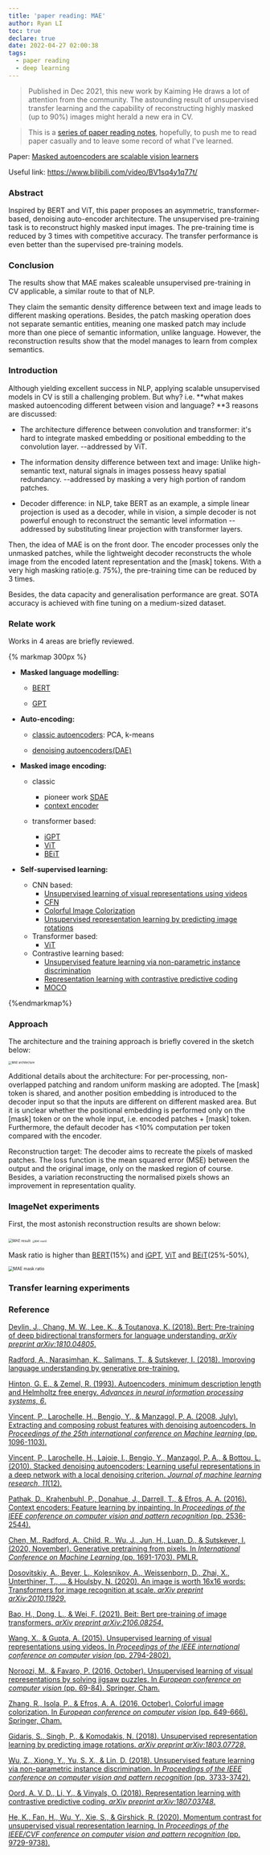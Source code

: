 ```yaml
---
title: 'paper reading: MAE'
author: Ryan LI
toc: true
declare: true
date: 2022-04-27 02:00:38
tags:
  - paper reading
  - deep learning
---
```

> Published in Dec 2021, this new work by Kaiming He draws a lot of attention from the community. The astounding result of unsupervised transfer learning and the capability of reconstructing highly masked (up to 90%) images might herald a new era in CV. 

> This is a [series of paper reading notes](https://daydreamatnight.github.io/2022/04/02/paper-reading-start/), hopefully, to push me to read paper casually and to leave some record of what I've learned.

<!-- more -->

Paper: [Masked autoencoders are scalable vision learners](https://arxiv.org/abs/2111.06377)

Useful link: https://www.bilibili.com/video/BV1sq4y1q77t/

### Abstract

Inspired by BERT and ViT, this paper proposes an asymmetric, transformer-based, denoising auto-encoder architecture. The unsupervised pre-training task is to reconstruct highly masked input images. The pre-training time is reduced by 3 times with competitive accuracy. The transfer performance is even better than the supervised pre-training models.

### Conclusion

The results show that MAE makes scaleable unsupervised pre-training in CV applicable, a similar route to that of NLP. 

They claim the semantic density difference between text and image leads to different masking operations. Besides, the patch masking operation does not separate semantic entities, meaning one masked patch may include more than one piece of semantic information, unlike language. However, the reconstruction results show that the model manages to learn from complex semantics.

### Introduction

Although yielding excellent success in NLP, applying scalable unsupervised models in CV is still a challenging problem. But why? i.e. **what makes masked autoencoding different between vision and language? **3 reasons are discussed:

- The architecture difference between convolution and transformer: it's hard to integrate masked embedding or positional embedding to the convolution layer. --addressed by ViT.

- The information density difference between text and image: Unlike high-semantic text, natural signals in images possess heavy spatial redundancy. --addressed by masking a very high portion of random patches.
- Decoder difference: in NLP, take BERT as an example, a simple linear projection is used as a decoder, while in vision, a simple decoder is not powerful enough to reconstruct the semantic level information -- addressed by substituting linear projection with transformer layers.

Then, the idea of MAE is on the front door. The encoder processes only the unmasked patches, while the lightweight decoder reconstructs the whole image from the encoded latent representation and the [mask] tokens. With a very high masking ratio(e.g. 75%), the pre-training time can be reduced by 3 times.

Besides, the data capacity and generalisation performance are great. SOTA accuracy is achieved with fine tuning on a medium-sized dataset.

### Relate work

Works in 4 areas are briefly reviewed. 

{% markmap 300px %}

- **Masked language modelling:**

  - [BERT](https://arxiv.org/abs/1810.04805)

  - [GPT](https://www.cs.ubc.ca/~amuham01/LING530/papers/radford2018improving.pdf)
- **Auto-encoding:** 

  - [classic autoencoders](https://proceedings.neurips.cc/paper/1993/hash/9e3cfc48eccf81a0d57663e129aef3cb-Abstract.html): PCA, k-means 

  - [denoising autoencoders(DAE)](https://dl.acm.org/doi/abs/10.1145/1390156.1390294)
- **Masked image encoding:** 

	- classic
		- pioneer work [SDAE](https://www.jmlr.org/papers/volume11/vincent10a/vincent10a.pdf?ref=https://githubhelp.com)
		-  [context encoder](http://openaccess.thecvf.com/content_cvpr_2016/html/Pathak_Context_Encoders_Feature_CVPR_2016_paper.html)

	- transformer based: 
		- [iGPT](http://proceedings.mlr.press/v119/chen20s.html)
		- [ViT](https://arxiv.org/abs/2010.11929)
		- [BEiT](https://arxiv.org/abs/2106.08254)
- **Self-supervised learning:** 
  - CNN based: 
    - [Unsupervised learning of visual representations using videos](http://openaccess.thecvf.com/content_iccv_2015/html/Wang_Unsupervised_Learning_of_ICCV_2015_paper.html)
    - [CFN](https://link.springer.com/chapter/10.1007/978-3-319-46466-4_5)
    - [Colorful Image Colorization](https://link.springer.com/chapter/10.1007/978-3-319-46487-9_40)
    - [Unsupervised representation learning by predicting image rotations](https://arxiv.org/abs/1803.07728)
  - Transformer based: 
    - [ViT](https://arxiv.org/abs/2010.11929)
  - Contrastive learning based: 
    - [Unsupervised feature learning via non-parametric instance discrimination](http://openaccess.thecvf.com/content_cvpr_2018/html/Wu_Unsupervised_Feature_Learning_CVPR_2018_paper.html)
    - [Representation learning with contrastive predictive coding](https://arxiv.org/abs/1807.03748)
    - [MOCO](http://openaccess.thecvf.com/content_CVPR_2020/html/He_Momentum_Contrast_for_Unsupervised_Visual_Representation_Learning_CVPR_2020_paper.html)

{%endmarkmap%}

### Approach

The architecture and the training approach is briefly covered in the sketch below:

<img src="MAE architecture.png" alt="MAE architecture" style="zoom:40%;" />

Additional details about the architecture: For per-processing, non-overlapped patching and random uniform masking are adopted. The [mask] token is shared, and another position embedding is introduced to the decoder input so that the inputs are different on different masked area. But it is unclear whether the positional embedding is performed only on the [mask] token or on the whole input, i.e. encoded patches + [mask] token. Furthermore, the default decoder has <10% computation per token compared with the encoder.

Reconstruction target: The decoder aims to recreate the pixels of masked patches. The loss function is the mean squared error (MSE) between the output and the original image, only on the masked region of course. Besides, a variation reconstructing the normalised pixels shows an improvement in representation quality.

### ImageNet experiments

First, the most astonish reconstruction results are shown below:

<img src="paper-reading-MAE/MAE result.png" alt="MAE result" style="zoom:50%;" />

<img src="paper-reading-MAE/MAE result2.png" alt="MAE result2" style="zoom:30%;" />

Mask ratio is higher than [BERT](https://arxiv.org/abs/1810.04805)(15%) and [iGPT](http://proceedings.mlr.press/v119/chen20s.html), [ViT](https://arxiv.org/abs/2010.11929) and [BEiT](https://arxiv.org/abs/2106.08254)(25%-50%), 

<img src="paper-reading-MAE/MAE mask ratio.png" alt="MAE mask ratio" style="zoom:60%;" />



### Transfer learning experiments



### Reference

[Devlin, J., Chang, M. W., Lee, K., & Toutanova, K. (2018). Bert: Pre-training of deep bidirectional transformers for language understanding. *arXiv preprint arXiv:1810.04805*.](https://arxiv.org/abs/1810.04805)

[Radford, A., Narasimhan, K., Salimans, T., & Sutskever, I. (2018). Improving language understanding by generative pre-training.](https://www.cs.ubc.ca/~amuham01/LING530/papers/radford2018improving.pdf)

[Hinton, G. E., & Zemel, R. (1993). Autoencoders, minimum description length and Helmholtz free energy. *Advances in neural information processing systems*, *6*.](https://proceedings.neurips.cc/paper/1993/hash/9e3cfc48eccf81a0d57663e129aef3cb-Abstract.html)

[Vincent, P., Larochelle, H., Bengio, Y., & Manzagol, P. A. (2008, July). Extracting and composing robust features with denoising autoencoders. In *Proceedings of the 25th international conference on Machine learning* (pp. 1096-1103).](https://dl.acm.org/doi/abs/10.1145/1390156.1390294)

[Vincent, P., Larochelle, H., Lajoie, I., Bengio, Y., Manzagol, P. A., & Bottou, L. (2010). Stacked denoising autoencoders: Learning useful representations in a deep network with a local denoising criterion. *Journal of machine learning research*, *11*(12).](https://www.jmlr.org/papers/volume11/vincent10a/vincent10a.pdf?ref=https://githubhelp.com)

[Pathak, D., Krahenbuhl, P., Donahue, J., Darrell, T., & Efros, A. A. (2016). Context encoders: Feature learning by inpainting. In *Proceedings of the IEEE conference on computer vision and pattern recognition* (pp. 2536-2544).](http://openaccess.thecvf.com/content_cvpr_2016/html/Pathak_Context_Encoders_Feature_CVPR_2016_paper.html)

[Chen, M., Radford, A., Child, R., Wu, J., Jun, H., Luan, D., & Sutskever, I. (2020, November). Generative pretraining from pixels. In *International Conference on Machine Learning* (pp. 1691-1703). PMLR.](http://proceedings.mlr.press/v119/chen20s.html)

[Dosovitskiy, A., Beyer, L., Kolesnikov, A., Weissenborn, D., Zhai, X., Unterthiner, T., ... & Houlsby, N. (2020). An image is worth 16x16 words: Transformers for image recognition at scale. *arXiv preprint arXiv:2010.11929*.](https://arxiv.org/abs/2010.11929)

[Bao, H., Dong, L., & Wei, F. (2021). Beit: Bert pre-training of image transformers. *arXiv preprint arXiv:2106.08254*.](https://arxiv.org/abs/2106.08254)

[Wang, X., & Gupta, A. (2015). Unsupervised learning of visual representations using videos. In *Proceedings of the IEEE international conference on computer vision* (pp. 2794-2802).](http://openaccess.thecvf.com/content_iccv_2015/html/Wang_Unsupervised_Learning_of_ICCV_2015_paper.html)

[Noroozi, M., & Favaro, P. (2016, October). Unsupervised learning of visual representations by solving jigsaw puzzles. In *European conference on computer vision* (pp. 69-84). Springer, Cham.](https://link.springer.com/chapter/10.1007/978-3-319-46466-4_5)

[Zhang, R., Isola, P., & Efros, A. A. (2016, October). Colorful image colorization. In *European conference on computer vision* (pp. 649-666). Springer, Cham.](https://link.springer.com/chapter/10.1007/978-3-319-46487-9_40)

[Gidaris, S., Singh, P., & Komodakis, N. (2018). Unsupervised representation learning by predicting image rotations. *arXiv preprint arXiv:1803.07728*.](https://arxiv.org/abs/1803.07728)

[Wu, Z., Xiong, Y., Yu, S. X., & Lin, D. (2018). Unsupervised feature learning via non-parametric instance discrimination. In *Proceedings of the IEEE conference on computer vision and pattern recognition* (pp. 3733-3742).](http://openaccess.thecvf.com/content_cvpr_2018/html/Wu_Unsupervised_Feature_Learning_CVPR_2018_paper.html)

[Oord, A. V. D., Li, Y., & Vinyals, O. (2018). Representation learning with contrastive predictive coding. *arXiv preprint arXiv:1807.03748*.](https://arxiv.org/abs/1807.03748)

[He, K., Fan, H., Wu, Y., Xie, S., & Girshick, R. (2020). Momentum contrast for unsupervised visual representation learning. In *Proceedings of the IEEE/CVF conference on computer vision and pattern recognition* (pp. 9729-9738).](http://openaccess.thecvf.com/content_CVPR_2020/html/He_Momentum_Contrast_for_Unsupervised_Visual_Representation_Learning_CVPR_2020_paper.html)

